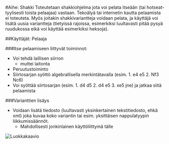 #Aihe: Shakki
Toteutetaan shakkiohjelma jota voi pelata itseään (tai hotseat-tyylisesti toista pelaajaa) vastaan. Tekoälyä tai internetin kautta pelaamista ei toteuteta. Myös joitakin shakkivariantteja voidaan pelata, ja käyttäjä voi lisätä uusia variantteja (tietyissä rajoissa, esimerkiksi luultavasti pitää pysyä ruudukossa eikä voi käyttää esimerkiksi heksoja).

##Käyttäjät: Pelaaja

###Itse pelaamiseen liittyvät toiminnot:
* Voi tehdä laillisen siirron
  * muttei laitonta
* Peruutustoiminto
* Siirtosarjan syöttö algebrallisella merkintätavalla (esim. 1. e4 e5 2. Nf3 Nc6)
* Voi syöttää siirtosarjan (esim. 1. d4 d5 2. d4 e5 3. xe5 jne) ja jatkaa siitä pelaamista

###Varianttien lisäys
* Voidaan lisätä tiedosto (luultavasti yksinkertainen tekstitiedosto, ehkä xml) joka kuvaa koko variantin tai esim. yksittäisen nappulatyypin liikkumissäännöt.
  * Mahdollisesti jonkinlainen käyttöliittymä tälle

![Luokkakaavio](/dokumentaatio/luokkakaavio.png)
